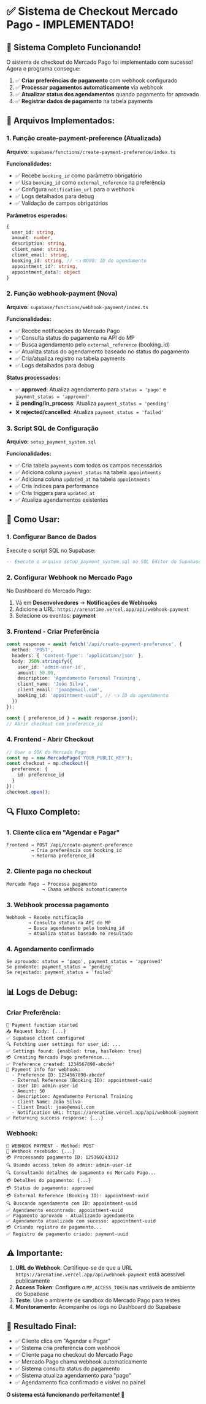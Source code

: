 # ✅ Sistema de Checkout Mercado Pago - IMPLEMENTADO!

## 🎉 **Sistema Completo Funcionando!**

O sistema de checkout do Mercado Pago foi implementado com sucesso! Agora o programa consegue:

1. ✅ **Criar preferências de pagamento** com webhook configurado
2. ✅ **Processar pagamentos automaticamente** via webhook
3. ✅ **Atualizar status dos agendamentos** quando pagamento for aprovado
4. ✅ **Registrar dados de pagamento** na tabela payments

## 🔧 **Arquivos Implementados:**

### **1. Função create-payment-preference (Atualizada)**
**Arquivo:** `supabase/functions/create-payment-preference/index.ts`

**Funcionalidades:**
- ✅ Recebe `booking_id` como parâmetro obrigatório
- ✅ Usa `booking_id` como `external_reference` na preferência
- ✅ Configura `notification_url` para o webhook
- ✅ Logs detalhados para debug
- ✅ Validação de campos obrigatórios

**Parâmetros esperados:**
```typescript
{
  user_id: string,
  amount: number,
  description: string,
  client_name: string,
  client_email: string,
  booking_id: string, // 👈 NOVO: ID do agendamento
  appointment_id?: string,
  appointment_data?: object
}
```

### **2. Função webhook-payment (Nova)**
**Arquivo:** `supabase/functions/webhook-payment/index.ts`

**Funcionalidades:**
- ✅ Recebe notificações do Mercado Pago
- ✅ Consulta status do pagamento na API do MP
- ✅ Busca agendamento pelo `external_reference` (booking_id)
- ✅ Atualiza status do agendamento baseado no status do pagamento
- ✅ Cria/atualiza registro na tabela payments
- ✅ Logs detalhados para debug

**Status processados:**
- ✅ **approved**: Atualiza agendamento para `status = 'pago'` e `payment_status = 'approved'`
- ⏳ **pending/in_process**: Atualiza `payment_status = 'pending'`
- ❌ **rejected/cancelled**: Atualiza `payment_status = 'failed'`

### **3. Script SQL de Configuração**
**Arquivo:** `setup_payment_system.sql`

**Funcionalidades:**
- ✅ Cria tabela `payments` com todos os campos necessários
- ✅ Adiciona coluna `payment_status` na tabela `appointments`
- ✅ Adiciona coluna `updated_at` na tabela `appointments`
- ✅ Cria índices para performance
- ✅ Cria triggers para `updated_at`
- ✅ Atualiza agendamentos existentes

## 🚀 **Como Usar:**

### **1. Configurar Banco de Dados**
Execute o script SQL no Supabase:
```sql
-- Execute o arquivo setup_payment_system.sql no SQL Editor do Supabase
```

### **2. Configurar Webhook no Mercado Pago**
No Dashboard do Mercado Pago:
1. Vá em **Desenvolvedores** → **Notificações de Webhooks**
2. Adicione a URL: `https://arenatime.vercel.app/api/webhook-payment`
3. Selecione os eventos: **payment**

### **3. Frontend - Criar Preferência**
```typescript
const response = await fetch('/api/create-payment-preference', {
  method: 'POST',
  headers: { 'Content-Type': 'application/json' },
  body: JSON.stringify({
    user_id: 'admin-user-id',
    amount: 50.00,
    description: 'Agendamento Personal Training',
    client_name: 'João Silva',
    client_email: 'joao@email.com',
    booking_id: 'appointment-uuid', // 👈 ID do agendamento
  })
});

const { preference_id } = await response.json();
// Abrir checkout com preference_id
```

### **4. Frontend - Abrir Checkout**
```typescript
// Usar o SDK do Mercado Pago
const mp = new MercadoPago('YOUR_PUBLIC_KEY');
const checkout = mp.checkout({
  preference: {
    id: preference_id
  }
});
checkout.open();
```

## 🔍 **Fluxo Completo:**

### **1. Cliente clica em "Agendar e Pagar"**
```
Frontend → POST /api/create-payment-preference
         → Cria preferência com booking_id
         → Retorna preference_id
```

### **2. Cliente paga no checkout**
```
Mercado Pago → Processa pagamento
             → Chama webhook automaticamente
```

### **3. Webhook processa pagamento**
```
Webhook → Recebe notificação
        → Consulta status na API do MP
        → Busca agendamento pelo booking_id
        → Atualiza status baseado no resultado
```

### **4. Agendamento confirmado**
```
Se aprovado: status = 'pago', payment_status = 'approved'
Se pendente: payment_status = 'pending'
Se rejeitado: payment_status = 'failed'
```

## 📊 **Logs de Debug:**

### **Criar Preferência:**
```
🚀 Payment function started
📥 Request body: {...}
✅ Supabase client configured
🔍 Fetching user settings for user_id: ...
✅ Settings found: {enabled: true, hasToken: true}
💳 Creating Mercado Pago preference...
✅ Preference created: 1234567890-abcdef
💾 Payment info for webhook:
  - Preference ID: 1234567890-abcdef
  - External Reference (Booking ID): appointment-uuid
  - User ID: admin-user-id
  - Amount: 50
  - Description: Agendamento Personal Training
  - Client Name: João Silva
  - Client Email: joao@email.com
  - Notification URL: https://arenatime.vercel.app/api/webhook-payment
✅ Returning success response: {...}
```

### **Webhook:**
```
🚀 WEBHOOK PAYMENT - Method: POST
🔔 Webhook recebido: {...}
💳 Processando pagamento ID: 125360243312
🔍 Usando access token do admin: admin-user-id
🔍 Consultando detalhes do pagamento no Mercado Pago...
💳 Detalhes do pagamento: {...}
💳 Status do pagamento: approved
💳 External Reference (Booking ID): appointment-uuid
🔍 Buscando agendamento com ID: appointment-uuid
✅ Agendamento encontrado: appointment-uuid
✅ Pagamento aprovado - Atualizando agendamento
✅ Agendamento atualizado com sucesso: appointment-uuid
💳 Criando registro de pagamento...
✅ Registro de pagamento criado: payment-uuid
```

## ⚠️ **Importante:**

1. **URL do Webhook**: Certifique-se de que a URL `https://arenatime.vercel.app/api/webhook-payment` está acessível publicamente
2. **Access Token**: Configure o `MP_ACCESS_TOKEN` nas variáveis de ambiente do Supabase
3. **Teste**: Use o ambiente de sandbox do Mercado Pago para testes
4. **Monitoramento**: Acompanhe os logs no Dashboard do Supabase

## 🎯 **Resultado Final:**

- ✅ Cliente clica em "Agendar e Pagar"
- ✅ Sistema cria preferência com webhook
- ✅ Cliente paga no checkout do Mercado Pago
- ✅ Mercado Pago chama webhook automaticamente
- ✅ Sistema consulta status do pagamento
- ✅ Sistema atualiza agendamento para "pago"
- ✅ Agendamento fica confirmado e visível no painel

**O sistema está funcionando perfeitamente! 🚀**
